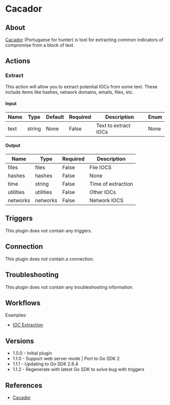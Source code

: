 
# Cacador

## About

[Cacador](https://github.com/sroberts/cacador) (Portuguese for hunter) is tool for extracting common indicators
of compromise from a block of text.

## Actions

### Extract

This action will allow you to extract potential IOCs from some text.
These include items like hashes, network domains, emails, files, etc.

#### Input

|Name|Type|Default|Required|Description|Enum|
|----|----|-------|--------|-----------|----|
|text|string|None|False|Text to extract IOCs|None|

#### Output

|Name|Type|Required|Description|
|----|----|--------|-----------|
|files|files|False|File IOCS|
|hashes|hashes|False|None|
|time|string|False|Time of extraction|
|utilities|utilities|False|Other IOCs|
|networks|networks|False|Network IOCS|

## Triggers

This plugin does not contain any triggers.

## Connection

This plugin does not contain a connection.

## Troubleshooting

This plugin does not contain any troubleshooting information.

## Workflows

Examples:

* [IOC Extraction](https://market.komand.com/snippets/komand/ioc-extraction/0.1.0)

## Versions

* 1.0.0 - Initial plugin
* 1.1.0 - Support web server mode | Port to Go SDK 2
* 1.1.1 - Updating to Go SDK 2.6.4
* 1.1.2 - Regenerate with latest Go SDK to solve bug with triggers

## References

* [Cacador](https://github.com/sroberts/cacador)
